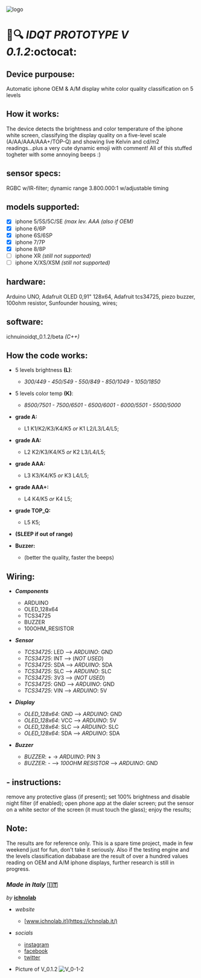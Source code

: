 

![logo](https://scontent-mxp1-1.cdninstagram.com/vp/5a0d69fc3391eb50d7b0182028333320/5D4D234C/t51.2885-19/s150x150/52319422_359091484685613_2091248657645961216_n.jpg?_nc_ht=scontent-mxp1-1.cdninstagram.com)

#  :iphone::mag: ***IDQT PROTOTYPE V 0.1.2***:octocat: 

## **Device purpouse:** 
Automatic iphone OEM & A/M display white color quality classification on 5 levels 

## **How it works:**
The device detects the brightness and color temperature of the iphone white screen, classifying the display quality on a five-level scale (A/AA/AAA/AAA+/TOP-Q) and showing live Kelvin and cd/m2 readings...plus a very cute dynamic emoji with comment! All of this stuffed togheter with some annoying beeps :) 

## **sensor specs:** 
RGBC w/IR-filter; dynamic range 3.800.000:1 w/adjustable timing

## **models supported:**
- [x] iphone 5/5S/5C/SE *(max lev. AAA (also if OEM)*
- [x] iphone 6/6P
- [x] iphone 6S/6SP
- [x] iphone 7/7P
- [x] iphone 8/8P
- [ ] iphone XR     *(still not supported)*
- [ ] iphone X/XS/XSM *(still not supported)*

## **hardware:** 
Arduino UNO, Adafruit OLED 0,91" 128x64, Adafruit tcs34725, piezo buzzer, 100ohm resistor, Sunfounder housing, wires;

## **software:** 
ichnuinoidqt_0.1.2/beta *(C++)*

## **How the code works:** 
- 5 levels brightness **(L)**:  
  - *300/449 - 450/549 - 550/849 - 850/1049 - 1050/1850*
- 5 levels color temp **(K)**: 
  - *8500/7501 - 7500/6501 - 6500/6001 - 6000/5501 - 5500/5000*

- **grade A:**
  - L1 K1/K2/K3/K4/K5 *or*
K1 L2/L3/L4/L5;
- **grade AA:**
  - L2 K2/K3/K4/K5 *or* 
K2 L3/L4/L5;
- **grade AAA:**
  - L3 K3/K4/K5 *or* 
K3 L4/L5;
- **grade AAA+:**
  - L4 K4/K5 *or*
K4 L5;
- **grade TOP_Q:**
  - L5 K5;
- **(SLEEP if out of range)**
- **Buzzer:** 
  - (better the quality, faster the beeps)


## **Wiring:**

- ***Components***
  - ARDUINO
  - OLED_128x64
  - TCS34725
  - BUZZER
  - 100OHM_RESISTOR 

- ***Sensor***
  - *TCS34725*: LED --> *ARDUINO*: GND
  - *TCS34725*: INT --> (*NOT USED*)
  - *TCS34725*: SDA --> *ARDUINO*: SDA
  - *TCS34725*: SLC --> *ARDUINO*: SLC
  - *TCS34725*: 3V3 --> (*NOT USED*)
  - *TCS34725*: GND --> *ARDUINO*: GND
  - *TCS34725*: VIN --> *ARDUINO*: 5V

- ***Display***
  - *OLED_128x64*: GND --> *ARDUINO*: GND 
  - *OLED_128x64*: VCC --> *ARDUINO*: 5V
  - *OLED_128x64*: SLC --> *ARDUINO*: SLC
  - *OLED_128x64*: SDA --> *ARDUINO*: SDA

- ***Buzzer***
  - *BUZZER*: + -> *ARDUINO*: PIN 3
  - *BUZZER*: - --> *100OHM RESISTOR* --> *ARDUINO*: GND


## **- instructions:** 
remove any protective glass (if present); set 100% brightness and disable night filter (if enabled); open phone app at the dialer screen; put the sensor on a white sector of the screen (it must touch the glass); enjoy the results;

## **Note:** 
The results are for reference only. This is a spare time project, made in few weekend just for fun, don't take it seriously. Also if the testing engine and the levels classification dababase are the result of over a hundred values reading on OEM and A/M iphone displays, further research is still in progress.

### *Made in Italy* :it:
*by* [**ichnolab**](https://pages.github.com/ichnolab)

- *website* 
  - [www.ichnolab.it](https://ichnolab.it/)
- *socials*
  - [instagram](https://www.instagram.com/ichnolab/)
  - [facebook](https://www.facebook.com/ichnolab)
  - [twitter](https://twitter.com/ichnolab)


- Picture of V_0.1.2
![V_0-1-2](https://scontent-mxp1-1.cdninstagram.com/vp/35754da099cce1d603ed31845ef3fd30/5D4477C6/t51.2885-15/e35/53830487_2019080171730101_4242390874289956636_n.jpg?_nc_ht=scontent-mxp1-1.cdninstagram.com)
